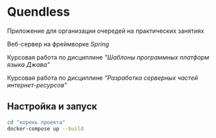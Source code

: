 # Quendless

Приложение для организации очередей на практических занятиях

Веб-сервер на фреймворке *Spring*

Курсовая работа по дисциплине *"Шаблоны программных платформ языка Джава"*

Курсовая работа по дисциплине *"Разработка серверных частей интернет-ресурсов"*

## Настройка и запуск

```sh
cd "корень проекта"
docker-compose up --build
```
